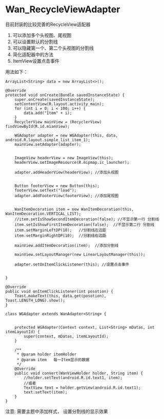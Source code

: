 # Wan_RecycleViewAdapter
目前封装的比较完善的RecycleView适配器

1.  可以添加多个头视图、尾视图
2.  可以设置默认的分割线
3.  可以隐藏第一个、第二个头视图的分割线
4.  简化适配器中的方法
5.  ItemView设置点击事件


用法如下：

    ArrayList<String> data = new ArrayList<>();

    @Override
    protected void onCreate(Bundle savedInstanceState) {
        super.onCreate(savedInstanceState);
        setContentView(R.layout.activity_main);
        for (int i = 0; i < 100; i++) {
            data.add("Item" + i);
        }
        RecyclerView mainView = (RecyclerView) findViewById(R.id.mianView);

        WGAdapter adapter = new WGAdapter(this, data, android.R.layout.simple_list_item_1);
        mainView.setAdapter(adapter);


        ImageView headerView = new ImageView(this);
        headerView.setImageResource(R.mipmap.ic_launcher);

        adapter.addHeaderView(headerView); //添加头视图


        Button footerView = new Button(this);
        footerView.setText("load");
        adapter.addFooterView(footerView); //添加尾视图


        WanItemDecoration item = new WanItemDecoration(this, WanItemDecoration.VERTICAL_LIST);
        //item.setIsShowSecondItemDecoration(false); //不显示第一行 分割线
        item.setIsShowFirstItemDecoration(false);  //不显示第二行 分割线
        item.setMarginLeftDP(10);   //分割线左边距
        item.setMarginRightDP(10);  //分割线右边距

        mainView.addItemDecoration(item);  //添加分割线

        mainView.setLayoutManager(new LinearLayoutManager(this));

        adapter.setOnItemClickListener(this); //设置点击事件


    }

    @Override
    public void onItemClickListener(int posotion) {
        Toast.makeText(this, data.get(posotion), Toast.LENGTH_LONG).show();
    }

    class WGAdapter extends WanAdapter<String> {


        protected WGAdapter(Context context, List<String> mDatas, int itemLayoutId) {
            super(context, mDatas, itemLayoutId);
        }

        /**
         * @param holder itemHolder
         * @param item   每一Item显示的数据
         */
        @Override
        public void convert(WanViewHolder holder, String item) {
            //holder.setText(android.R.id.text1, item);
            //或者
            TextView text = holder.getView(android.R.id.text1);
            text.setText(item);
        }
    }


注意: 需要主题中添加样式，  设置分割线的显示效果

 <style>
        <!-- 分割线的样式有这里定义。  一般都是Drawable -->
        <item name="android:listDivider">@drawable/divider</item>
 </style>
